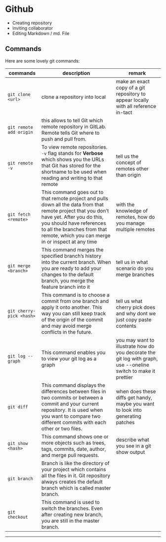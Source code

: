 # Github
- Creating repository
- inviting collaborator
- Editing Markdown / md. File

## Commands

Here are some lovely git commands:

| commands | description | remark |
| --- | --- | --- |
| `git clone <url>` | clone a repository into local | make an exact copy of a git repository to appear locally with all reference in-tact |
| `git remote add origin` | this allows to tell Git which remote repository in GitLab. Remote tells Git where to push and pull from. | |
| `git remote -v` | To view remote repositories. `-v` flag stands for **Verbose**  which shows you the URLs that Git has stored for the shortname to be used when reading and writing to that remote | tell us the concept of remotes other than origin |
| `git fetch <remote>` | This command goes out to that remote project and pulls down all the data from that remote project that you don’t have yet. After you do this, you should have references to all the branches from that remote, which you can merge in or inspect at any time  | with the knowledge of remotes, how do you manage multiple remotes |
| `git merge <branch>` | This command merges the specified branch’s history into the current branch. When you are ready to add your changes to the default branch, you merge the feature branch into it | tell us in what scenario do you merge branches |
| `git cherry-pick <hash>` | This command is to choose a commit from one branch and apply it onto another. This way you can still keep track of the origin of the commit and may avoid merge conflicts in the future. | tell us what cherry pick does and why dont we just copy paste contents |
| `git log --graph` | This command enables you to view your git log as a graph | you may want to illustrate how do you decorate the git log with graph, use --oneline switch to make it prettier |
| `git diff` | This command displays the differences between files in two commits or between a commit and your current repository. It is used when you want to compare two different commits with each other or two files. | when does these diffs get handy, maybe you want to look into generating patches |
| `git show <hash>` | This command shows one or more objects such as trees, tags, commits, date, author, and merge pull requests. | describe what you see in a git show output |
| `git branch` | Branch is like the directory of your project which contains all the files in it. Git repository always creates the default branch which is called master branch. | |
| `git checkout` | This command is used to switch the branches. Even after creating new branch, you are still in the master branch. | |


---
